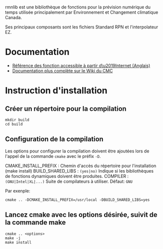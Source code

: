 rmnlib est une bibliothèque de fonctions pour la prévision numérique du temps
utilisée principalement par Environnement et Changement climatique Canada.

Ses principaux composants sont les fichiers Standard RPN et
l'interpolateur EZ.

# Documentation
  * [Référence des fonction accessible à partir d\u2019Internet (Anglais)](https://science:science@collaboration.cmc.ec.gc.ca/science/si/eng/si/libraries/rmnlib/)
  * [Documentation plus complète sur le Wiki du CMC](https://wiki.cmc.ec.gc.ca/wiki/Librmn)

# Instruction d'installation

## Créer un répertoire pour la compilation
```
mkdir build
cd build
```

## Configuration de la compilation

Les options pour configurer la compilation doivent être ajoutées lors de
l'appel de la commande `cmake` avec le préfix `-D`.

CMAKE_INSTALL_PREFIX
: Chemin d'accès du répertoire pour l'installation (make install)
BUILD_SHARED_LIBS
: `(yes|no)` Indique si les bibliothèques de fonctions dynamiques doivent être produites.
COMPILER
: `(GNU|Intel|XL|...)` Suite de compilateurs à utiliser.  Défaut: `GNU`


Par exenple:
```
cmake .. -DCMAKE_INSTALL_PREFIX=/usr/local -DBUILD_SHARED_LIBS=yes
```

## Lancez cmake avec les options désirée, suivit de la commande make
```
cmake .. <options>
make -j
make install
```
